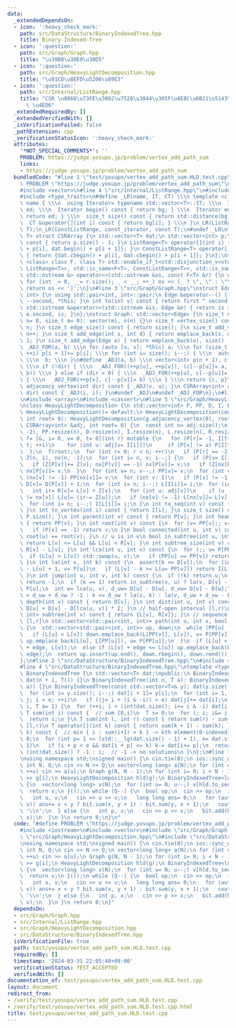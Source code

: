 ```yaml
---
data:
  _extendedDependsOn:
  - icon: ':heavy_check_mark:'
    path: src/DataStructure/BinaryIndexedTree.hpp
    title: Binary-Indexed-Tree
  - icon: ':question:'
    path: src/Graph/Graph.hpp
    title: "\u30B0\u30E9\u30D5"
  - icon: ':question:'
    path: src/Graph/HeavyLightDecomposition.hpp
    title: "\u91CD\u8EFD\u5206\u89E3"
  - icon: ':question:'
    path: src/Internal/ListRange.hpp
    title: "CSR \u8868\u73FE\u3092\u7528\u3044\u305F\u4E8C\u6B21\u5143\u914D\u5217\
      \ \u4ED6"
  _extendedRequiredBy: []
  _extendedVerifiedWith: []
  _isVerificationFailed: false
  _pathExtension: cpp
  _verificationStatusIcon: ':heavy_check_mark:'
  attributes:
    '*NOT_SPECIAL_COMMENTS*': ''
    PROBLEM: https://judge.yosupo.jp/problem/vertex_add_path_sum
    links:
    - https://judge.yosupo.jp/problem/vertex_add_path_sum
  bundledCode: "#line 1 \"test/yosupo/vertex_add_path_sum.HLD.test.cpp\"\n#define\
    \ PROBLEM \"https://judge.yosupo.jp/problem/vertex_add_path_sum\"\n#include <iostream>\n\
    #include <vector>\n#line 4 \"src/Internal/ListRange.hpp\"\n#include <iterator>\n\
    #include <type_traits>\n#define _LR(name, IT, CT) \\\n template <class T> struct\
    \ name { \\\n  using Iterator= typename std::vector<T>::IT; \\\n  Iterator bg,\
    \ ed; \\\n  Iterator begin() const { return bg; } \\\n  Iterator end() const {\
    \ return ed; } \\\n  size_t size() const { return std::distance(bg, ed); } \\\n\
    \  CT &operator[](int i) const { return bg[i]; } \\\n }\n_LR(ListRange, iterator,\
    \ T);\n_LR(ConstListRange, const_iterator, const T);\n#undef _LR\ntemplate <class\
    \ T> struct CSRArray {\n std::vector<T> dat;\n std::vector<int> p;\n size_t size()\
    \ const { return p.size() - 1; }\n ListRange<T> operator[](int i) { return {dat.begin()\
    \ + p[i], dat.begin() + p[i + 1]}; }\n ConstListRange<T> operator[](int i) const\
    \ { return {dat.cbegin() + p[i], dat.cbegin() + p[i + 1]}; }\n};\ntemplate <template\
    \ <class> class F, class T> std::enable_if_t<std::disjunction_v<std::is_same<F<T>,\
    \ ListRange<T>>, std::is_same<F<T>, ConstListRange<T>>, std::is_same<F<T>, CSRArray<T>>>,\
    \ std::ostream &> operator<<(std::ostream &os, const F<T> &r) {\n os << '[';\n\
    \ for (int _= 0, __= r.size(); _ < __; ++_) os << (_ ? \", \" : \"\") << r[_];\n\
    \ return os << ']';\n}\n#line 3 \"src/Graph/Graph.hpp\"\nstruct Edge: std::pair<int,\
    \ int> {\n using std::pair<int, int>::pair;\n Edge &operator--() { return --first,\
    \ --second, *this; }\n int to(int v) const { return first ^ second ^ v; }\n friend\
    \ std::istream &operator>>(std::istream &is, Edge &e) { return is >> e.first >>\
    \ e.second, is; }\n};\nstruct Graph: std::vector<Edge> {\n size_t n;\n Graph(size_t\
    \ n= 0, size_t m= 0): vector(m), n(n) {}\n size_t vertex_size() const { return\
    \ n; }\n size_t edge_size() const { return size(); }\n size_t add_vertex() { return\
    \ n++; }\n size_t add_edge(int s, int d) { return emplace_back(s, d), size() -\
    \ 1; }\n size_t add_edge(Edge e) { return emplace_back(e), size() - 1; }\n#define\
    \ _ADJ_FOR(a, b) \\\n for (auto [u, v]: *this) a; \\\n for (size_t i= 0; i < n;\
    \ ++i) p[i + 1]+= p[i]; \\\n for (int i= size(); i--;) { \\\n  auto [u, v]= (*this)[i];\
    \ \\\n  b; \\\n }\n#define _ADJ(a, b) \\\n vector<int> p(n + 1), c(size() << !dir);\
    \ \\\n if (!dir) { \\\n  _ADJ_FOR((++p[u], ++p[v]), (c[--p[u]]= a, c[--p[v]]=\
    \ b)) \\\n } else if (dir > 0) { \\\n  _ADJ_FOR(++p[u], c[--p[u]]= a) \\\n } else\
    \ { \\\n  _ADJ_FOR(++p[v], c[--p[v]]= b) \\\n } \\\n return {c, p}\n CSRArray<int>\
    \ adjacency_vertex(int dir) const { _ADJ(v, u); }\n CSRArray<int> adjacency_edge(int\
    \ dir) const { _ADJ(i, i); }\n#undef _ADJ\n#undef _ADJ_FOR\n};\n#line 2 \"src/Graph/HeavyLightDecomposition.hpp\"\
    \n#include <array>\n#include <cassert>\n#line 5 \"src/Graph/HeavyLightDecomposition.hpp\"\
    \nclass HeavyLightDecomposition {\n std::vector<int> P, PP, D, I, L, R;\npublic:\n\
    \ HeavyLightDecomposition()= default;\n HeavyLightDecomposition(const Graph &g,\
    \ int root= 0): HeavyLightDecomposition(g.adjacency_vertex(0), root) {}\n HeavyLightDecomposition(const\
    \ CSRArray<int> &adj, int root= 0) {\n  const int n= adj.size();\n  P.assign(n,\
    \ -2), PP.resize(n), D.resize(n), I.resize(n), L.resize(n), R.resize(n);\n  auto\
    \ f= [&, i= 0, v= 0, t= 0](int r) mutable {\n   for (P[r]= -1, I[t++]= r; i <\
    \ t; ++i)\n    for (int u: adj[v= I[i]])\n     if (P[v] != u) P[I[t++]= u]= v;\n\
    \  };\n  f(root);\n  for (int r= 0; r < n; ++r)\n   if (P[r] == -2) f(r);\n  std::vector<int>\
    \ Z(n, 1), nx(n, -1);\n  for (int i= n, v; i--;) {\n   if (P[v= I[i]] == -1) continue;\n\
    \   if (Z[P[v]]+= Z[v]; nx[P[v]] == -1) nx[P[v]]= v;\n   if (Z[nx[P[v]]] < Z[v])\
    \ nx[P[v]]= v;\n  }\n  for (int v= n; v--;) PP[v]= v;\n  for (int v: I)\n   if\
    \ (nx[v] != -1) PP[nx[v]]= v;\n  for (int v: I)\n   if (P[v] != -1) PP[v]= PP[PP[v]],\
    \ D[v]= D[P[v]] + 1;\n  for (int i= n; i--;) L[I[i]]= i;\n  for (int v: I) {\n\
    \   int ir= R[v]= L[v] + Z[v];\n   for (int u: adj[v])\n    if (u != P[v] && u\
    \ != nx[v]) L[u]= (ir-= Z[u]);\n   if (nx[v] != -1) L[nx[v]]= L[v] + 1;\n  }\n\
    \  for (int i= n; i--;) I[L[i]]= i;\n }\n int to_seq(int v) const { return L[v];\
    \ }\n int to_vertex(int i) const { return I[i]; }\n size_t size() const { return\
    \ P.size(); }\n int parent(int v) const { return P[v]; }\n int head(int v) const\
    \ { return PP[v]; }\n int root(int v) const {\n  for (v= PP[v];; v= PP[P[v]])\n\
    \   if (P[v] == -1) return v;\n }\n bool connected(int u, int v) const { return\
    \ root(u) == root(v); }\n // u is in v\n bool in_subtree(int u, int v) const {\
    \ return L[v] <= L[u] && L[u] < R[v]; }\n int subtree_size(int v) const { return\
    \ R[v] - L[v]; }\n int lca(int u, int v) const {\n  for (;; v= P[PP[v]]) {\n \
    \  if (L[u] > L[v]) std::swap(u, v);\n   if (PP[u] == PP[v]) return u;\n  }\n\
    \ }\n int la(int v, int k) const {\n  assert(k <= D[v]);\n  for (int u;; k-= L[v]\
    \ - L[u] + 1, v= P[u])\n   if (L[v] - k >= L[u= PP[v]]) return I[L[v] - k];\n\
    \ }\n int jump(int u, int v, int k) const {\n  if (!k) return u;\n  if (u == v)\
    \ return -1;\n  if (k == 1) return in_subtree(v, u) ? la(v, D[v] - D[u] - 1) :\
    \ P[u];\n  int w= lca(u, v), d_uw= D[u] - D[w], d_vw= D[v] - D[w];\n  return k\
    \ > d_uw + d_vw ? -1 : k <= d_uw ? la(u, k) : la(v, d_uw + d_vw - k);\n }\n int\
    \ depth(int v) const { return D[v]; }\n int dist(int u, int v) const { return\
    \ D[u] + D[v] - D[lca(u, v)] * 2; }\n // half-open interval [l,r)\n std::pair<int,\
    \ int> subtree(int v) const { return {L[v], R[v]}; }\n // sequence of closed intervals\
    \ [l,r]\n std::vector<std::pair<int, int>> path(int u, int v, bool edge= 0) const\
    \ {\n  std::vector<std::pair<int, int>> up, down;\n  while (PP[u] != PP[v]) {\n\
    \   if (L[u] < L[v]) down.emplace_back(L[PP[v]], L[v]), v= P[PP[v]];\n   else\
    \ up.emplace_back(L[u], L[PP[u]]), u= P[PP[u]];\n  }\n  if (L[u] < L[v]) down.emplace_back(L[u]\
    \ + edge, L[v]);\n  else if (L[v] + edge <= L[u]) up.emplace_back(L[u], L[v] +\
    \ edge);\n  return up.insert(up.end(), down.rbegin(), down.rend()), up;\n }\n\
    };\n#line 2 \"src/DataStructure/BinaryIndexedTree.hpp\"\n#include <algorithm>\n\
    #line 4 \"src/DataStructure/BinaryIndexedTree.hpp\"\ntemplate <typename T> class\
    \ BinaryIndexedTree {\n std::vector<T> dat;\npublic:\n BinaryIndexedTree(int n):\
    \ dat(n + 1, T()) {}\n BinaryIndexedTree(int n, T a): BinaryIndexedTree(std::vector<T>(n,\
    \ a)) {}\n BinaryIndexedTree(const std::vector<T>& y): dat(y.size() + 1, 0) {\n\
    \  for (int i= y.size(); i--;) dat[i + 1]= y[i];\n  for (int i= 1, e= dat.size(),\
    \ j; i < e; ++i)\n   if ((j= i + (i & -i)) < e) dat[j]+= dat[i];\n }\n void add(int\
    \ i, T a= 1) {\n  for (++i; i < (int)dat.size(); i+= i & -i) dat[i]+= a;\n }\n\
    \ T sum(int i) const {  // sum [0,i)\n  T s= 0;\n  for (; i; i&= i - 1) s+= dat[i];\n\
    \  return s;\n }\n T sum(int l, int r) const { return sum(r) - sum(l); }  // sum\
    \ [l,r)\n T operator[](int k) const { return sum(k + 1) - sum(k); }\n int find(T\
    \ k) const {  // min { i : sum(i+1) > k } -> kth element(0-indexed)\n  int i=\
    \ 0;\n  for (int p= 1 << (std::__lg(dat.size() - 1) + 1), e= dat.size(); p; p>>=\
    \ 1)\n   if (i + p < e && dat[i + p] <= k) k-= dat[i+= p];\n  return i + 1 ==\
    \ (int)dat.size() ? -1 : i;  // -1 -> no solutions\n }\n};\n#line 7 \"test/yosupo/vertex_add_path_sum.HLD.test.cpp\"\
    \nusing namespace std;\nsigned main() {\n cin.tie(0);\n ios::sync_with_stdio(0);\n\
    \ int N, Q;\n cin >> N >> Q;\n vector<long long> a(N);\n for (int u= 0; u < N;\
    \ ++u) cin >> a[u];\n Graph g(N, N - 1);\n for (int i= 0; i < N - 1; ++i) cin\
    \ >> g[i];\n HeavyLightDecomposition hld(g);\n BinaryIndexedTree<long long> bit([&]()\
    \ {\n  vector<long long> v(N);\n  for (int u= N; u--;) v[hld.to_seq(u)]= a[u];\n\
    \  return v;\n }());\n while (Q--) {\n  bool op;\n  cin >> op;\n  if (op) {\n\
    \   int u, v;\n   cin >> u >> v;\n   long long ans= 0;\n   for (auto [x, y]: hld.path(u,\
    \ v)) ans+= x < y ? bit.sum(x, y + 1) : bit.sum(y, x + 1);\n   cout << ans <<\
    \ '\\n';\n  } else {\n   int p, x;\n   cin >> p >> x;\n   bit.add(hld.to_seq(p),\
    \ x);\n  }\n }\n return 0;\n}\n"
  code: "#define PROBLEM \"https://judge.yosupo.jp/problem/vertex_add_path_sum\"\n\
    #include <iostream>\n#include <vector>\n#include \"src/Graph/Graph.hpp\"\n#include\
    \ \"src/Graph/HeavyLightDecomposition.hpp\"\n#include \"src/DataStructure/BinaryIndexedTree.hpp\"\
    \nusing namespace std;\nsigned main() {\n cin.tie(0);\n ios::sync_with_stdio(0);\n\
    \ int N, Q;\n cin >> N >> Q;\n vector<long long> a(N);\n for (int u= 0; u < N;\
    \ ++u) cin >> a[u];\n Graph g(N, N - 1);\n for (int i= 0; i < N - 1; ++i) cin\
    \ >> g[i];\n HeavyLightDecomposition hld(g);\n BinaryIndexedTree<long long> bit([&]()\
    \ {\n  vector<long long> v(N);\n  for (int u= N; u--;) v[hld.to_seq(u)]= a[u];\n\
    \  return v;\n }());\n while (Q--) {\n  bool op;\n  cin >> op;\n  if (op) {\n\
    \   int u, v;\n   cin >> u >> v;\n   long long ans= 0;\n   for (auto [x, y]: hld.path(u,\
    \ v)) ans+= x < y ? bit.sum(x, y + 1) : bit.sum(y, x + 1);\n   cout << ans <<\
    \ '\\n';\n  } else {\n   int p, x;\n   cin >> p >> x;\n   bit.add(hld.to_seq(p),\
    \ x);\n  }\n }\n return 0;\n}"
  dependsOn:
  - src/Graph/Graph.hpp
  - src/Internal/ListRange.hpp
  - src/Graph/HeavyLightDecomposition.hpp
  - src/DataStructure/BinaryIndexedTree.hpp
  isVerificationFile: true
  path: test/yosupo/vertex_add_path_sum.HLD.test.cpp
  requiredBy: []
  timestamp: '2024-03-31 22:05:48+09:00'
  verificationStatus: TEST_ACCEPTED
  verifiedWith: []
documentation_of: test/yosupo/vertex_add_path_sum.HLD.test.cpp
layout: document
redirect_from:
- /verify/test/yosupo/vertex_add_path_sum.HLD.test.cpp
- /verify/test/yosupo/vertex_add_path_sum.HLD.test.cpp.html
title: test/yosupo/vertex_add_path_sum.HLD.test.cpp
---
```

